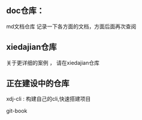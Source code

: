 
## doc仓库：
md文档仓库
记录一下各方面的文档，方面后面再次查阅



## xiedajian仓库
关于更详细的案例 ， 请在xiedajian仓库



## 正在建设中的仓库
xdj-cli  :	构建自己的cli,快速搭建项目

git-book